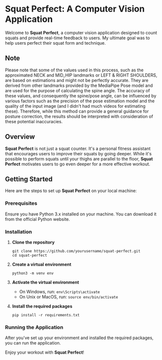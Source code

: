 # Squat Perfect: A Computer Vision Application

Welcome to **Squat Perfect**, a computer vision application designed to count squats and provide real-time feedback to users. My ultimate goal was to help users perfect their squat form and technique.

## Note

Please note that some of the values used in this process, such as the approximated NECK and MID_HIP landmarks or LEFT & RIGHT SHOULDERS, are based on estimations and might not be perfectly accurate. They are derived from other landmarks provided by the MediaPipe Pose model and are used for the purpose of calculating the spine angle. The accuracy of these values, and consequently the spine/pose angle, can be influenced by various factors such as the precision of the pose estimation model and the quality of the input image (and I didn't had much videos for estimating these). Therefore, while this method can provide a general guidance for posture correction, the results should be interpreted with consideration of these potential inaccuracies.

## Overview

**Squat Perfect** is not just a squat counter. It's a personal fitness assistant that encourages users to improve their squats by going deeper. While it's possible to perform squats until your thighs are parallel to the floor, **Squat Perfect** motivates users to go even deeper for a more effective workout.

## Getting Started

Here are the steps to set up **Squat Perfect** on your local machine:

### Prerequisites

Ensure you have Python 3.x installed on your machine. You can download it from the official Python website.

### Installation

1. **Clone the repository**
    ```
    git clone https://github.com/yourusername/squat-perfect.git
    cd squat-perfect
    ```

2. **Create a virtual environment**
    ```
    python3 -m venv env
    ```

3. **Activate the virtual environment**
    - On Windows, run: `env\Scripts\activate`
    - On Unix or MacOS, run: `source env/bin/activate`

4. **Install the required packages**
    ```
    pip install -r requirements.txt
    ```

### Running the Application

After you've set up your environment and installed the required packages, you can run the application.


Enjoy your workout with **Squat Perfect**!


